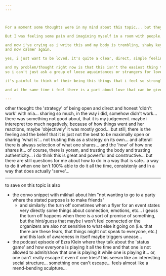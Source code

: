 ```yaml
---
---



For a moment some thoughts were in my mind about this topic... but they've sort of scuttled off... disturbed by my focus shifting to answer instant messages and be in practical, logistical thoughts... 

But I was feeling some pain and imagining myself in a room with people, them asking me "what do you want?"... and me breaking down in tears after a moment, saying "i just want to be loved"

and now i've crying as i write this and my body is trembling, shaky keyboard connection... but i'm still hitting the keys. 
and now calmer again.

yes, i just want to be loved. it's quite a clear, direct, simple feeling. well maybe not simple. but clear. 

and my problem/thought right now is that this isn't the easiest thing to just ask for. it has to grow, it has to have substance or history or specificity, it should to be given voluntarily, in the best case spontaneously and in moments when it is not necessarily expected or invited... right?
so i can't just ask a group of loose aquaintances or strangers for love, it seems. 

it's painful to think of their being this things that i feel so strongly thirsty for, hurting from... and i can't receive it in any short term way it can seem. 

and at the same time i feel there is a part about love that can be given right away, to a complete stranger too. and also to someone one knows, but didn't until now practive a feeling of love towards. love feels like an action, it feels like sometimes it is already so much there inside, wanting to be given to others... there is just a barrier of some sorts... or the others are not asking thirstily for it, so it would be so off to spray and flood them with my love... and  all the thought that then would come about what does this mean and what does he want and why. 

---
```


other thought: the 'strategy' of being open and direct and honest 'didn't work' with mia... sharing so much, in the way i did, somehow didn't work... there was something not good about, that it is my judgement. maybe i interepret too much negatively, because of how things went and her reactions, maybe 'objectively' it was mostly good... but still, there is the feeling and the beleif that it is just not the best to be maximally open or sharing 'what is'... not trusting this as a strategy on its own... and afterall there is always selection of what one shares... and the 'how' of how one shares it... of course, there is yoram, and trusting the body and trusting authenticity... i do think this is great and powerful and constructive... but there are still questions for me about how to do in a way that is safe.. a way to do it when one isn't 100% able to do it all the time, consistenly and in a way that does actually 'serve'...

--- 

to save on this topic is also
- the convo snippet with mikhail about him "not wanting to go to a party where the stated purpose is to make friends"
	- and similarly: the turn off sometimes when a flyer for an event states very directly some things about connection, emotions, etc... i geuss the turn off happens when there is a sort of promise of something, but the hint/guess that maybe i won't feel connected or the organizers are also not sensitive to what else it going on (i.e. that there are these fears, that things might not speak to everyone, etc.) and this lack of awareness in itself maybe triggers unease... 
- the podcast episode of Ezra Klein where they talk about the 'status game' and how everyone is playing it all the time and that one is not allowed to admit/show that one is playing it while one is playing it... or, one can't really escape it even if one tries? this seesm like an interesting social structure... something one can't escape... feels almost like a mend-bending sculpture...
